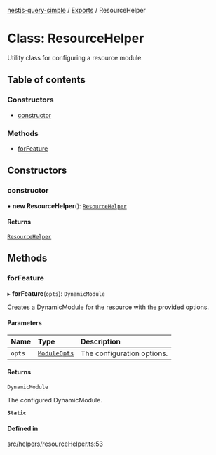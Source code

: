 [nestjs-query-simple](../README.md) / [Exports](../modules.md) / ResourceHelper

# Class: ResourceHelper

Utility class for configuring a resource module.

## Table of contents

### Constructors

- [constructor](ResourceHelper.md#constructor)

### Methods

- [forFeature](ResourceHelper.md#forfeature)

## Constructors

### constructor

• **new ResourceHelper**(): [`ResourceHelper`](ResourceHelper.md)

#### Returns

[`ResourceHelper`](ResourceHelper.md)

## Methods

### forFeature

▸ **forFeature**(`opts`): `DynamicModule`

Creates a DynamicModule for the resource with the provided options.

#### Parameters

| Name | Type | Description |
| :------ | :------ | :------ |
| `opts` | [`ModuleOpts`](../interfaces/ModuleOpts.md) | The configuration options. |

#### Returns

`DynamicModule`

The configured DynamicModule.

**`Static`**

#### Defined in

[src/helpers/resourceHelper.ts:53](https://github.com/choresh/nestjs-query-simple/blob/4cd7de2/packages/nestjs-query-simple/src/helpers/resourceHelper.ts#L53)
